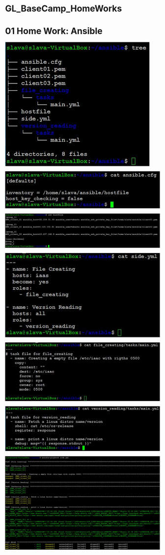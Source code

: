 # GL_BaseCamp_HomeWorks
<!DOCTYPE html>
<html>
<body>
<h1>01 Home Work: Ansible</h1>
<p>
    <img src="screenshots/ansible_tree.JPG" />
</p>
<p>
    <img src="screenshots/ansible_cfg.JPG" />
</p>
<p>
    <img src="screenshots/ansible_Hostfile.JPG" />
</p>
<p>
    <img src="screenshots/ansible_side.JPG" />
</p>
<p>
    <img src="screenshots/ansible_file_creat.JPG" />
</p>
<p>
    <img src="screenshots/ansible_ver_read.JPG" />
</p>
<p>
    <img src="screenshots/ansible_result.JPG" />
</p>  


</body>
</html>
